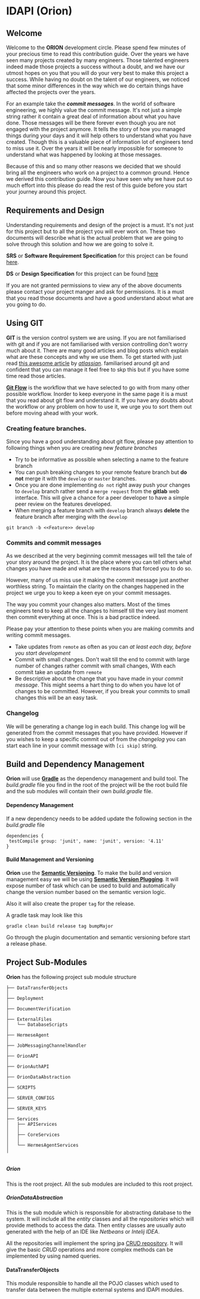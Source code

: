 # IDAPI (Orion)
## Welcome
Welcome to the **ORION** development circle. Please spend few minutes of your precious time to read this contribution 
guide. Over the years we have seen many projects created by many engineers. Those talented engineers indeed made those 
projects a success without a doubt, and we have our utmost hopes on you that you will do your very best to make this 
project a success. While having no doubt on the talent of our engineers, we noticed that some minor differences in the 
way which we do certain things have affected the projects over the years.

For an example take the ***commit messages***. In the world of software engineering, we highly value the commit message. 
It's not just a simple string rather it contain a great deal of information about what you have done. Those messages 
will be there forever even though you are not engaged with the project anymore. It tells the story of how you managed 
things during your days and it will help others to understand what you have created. Though this is a valuable piece 
of information lot of engineers tend to miss use it. Over the years it will be nearly impossible for someone to 
understand what was happened by looking at those messages. 

Because of this and so many other reasons we decided that we should bring all the engineers who work on a project 
to a common ground. Hence we derived this contribution guide. Now you have seen why we have put so much effort into 
this please do read the rest of this guide before you start your journey around this project.

## Requirements and Design

Understanding requirements and design of the project is a must. It's not just for this project but to all the project 
you will ever work on. These two documents will describe what is the actual problem that we are going to solve through
this solution and how we are going to solve it. 

**SRS** or **Software Requirement Specification** for this project can be found 
[here](https://docs.zone24x7.lk/sites/IDAPI/Shared%20Documents/02%20Requirements/IDAPI-SRS.docx). 

**DS** or **Design Specification** for this project can be found 
[here]()

If you are not granted permissions to view any of the above documents please contact your project manger and ask for 
permissions. It is a must that you read those documents and have a good understand about what are you going to do.

## Using GIT

**GIT** is the version control system we are using. If you are not familiarised with git and if you are not familiarised
with version controlling don't worry much about it. There are many good articles and blog posts which explain what are 
these concepts and why we use them. To get started with just read 
[this awesome article](https://www.atlassian.com/git/tutorials/what-is-version-control) by 
[*atlassian*](https://www.atlassian.com/). familiarised around git and confident that you can manage it 
feel free to skp this but if you have some time read those articles.

[**Git Flow**](https://www.atlassian.com/git/tutorials/comparing-workflows/gitflow-workflow) is the workflow that we
have selected to go with from many other possible workflow. Inorder to keep everyone in the same page it is a must that 
you read about git flow and understand it. If you have any doubts about the workflow or any problem on how to use it, we
urge you to sort them out before moving ahead with your work.

### Creating feature branches.

Since you have a good understanding about git flow, please pay attention to following things when you are creating new 
*feature branches* 

* Try to be informative as possible when selecting a name to the feature branch
* You can push breaking changes to your remote feature branch but **do not**
 merge it with the `develop` or `master` branches.
* Once you are done implementing `do not` right away push your changes to `develop`
branch rather send a `merge request` from the **gitlab** web interface. This will
give a chance for a peer developer to have a simple peer review on the features
developed.
* When merging a feature branch with `develop` branch always **delete** the
feature branch after merging with the `develop`

`git branch -b <<Feature>> develop`

### Commits and commit messages

As we described at the very beginning commit messages will tell the tale of your story around the project. 
It is the place where you can tell others what changes you have made and what are the reasons that forced you to do so.

However, many of us miss use it making the commit message just another worthless string. To maintain the clarity on 
the changes happened in the project we urge you to keep a keen eye on your commit messages.

The way you commit your changes also matters. Most of the times engineers tend to keep all the changes to himself till 
the very last moment then commit everything at once. This is a bad practice indeed.

Please pay your attention to these points when you are making commits and writing commit messages.

* Take updates from `remote` as often as you can *at least each day, before you
 start development*
* Commit with small changes. Don't wait till the end to commit with large
number of changes rather commit with small changes, With each commit take
an update from `remote`
* Be descriptive about the change that you have made in your *commit message*. This might seems a hart thing to do 
when you have lot of changes to be committed. However, if you break your commits to small changes this will be an easy 
task.

### Changelog

We will be generating a change log in each build. This change log will be generated from the commit messages that you
have provided. However if you wishes to keep a specific commit out of from the *changelog* you can start each line in 
your commit message with `[ci skip]` string.

 
## Build and Dependency Management
**Orion** will use [**Gradle**](https://gradle.org/) as the dependency management and build tool.
The *build.gradle* file you find in the root of the project will be the root
build file and the sub modules will contain their own *build.gradle* file.

#### Dependency Management
If a new dependency needs to be added update the following section in the
*build.gradle* file
```
dependencies {
 testCompile group: 'junit', name: 'junit', version: '4.11'
}
```
#### Build Management and Versioning
**Orion** use the [**Semantic Versioning**](http://semver.org/). To make the build and version
management easy we will be using [**Semantic Version Plugging**](https://github.com/vivin/gradle-semantic-build-versioning). It will
expose number of task which can be used to build and automatically change the
version number based on the semantic version logic.

Also it will also create the proper `tag` for the release.

A gradle task may look like this

`gradle clean build release tag bumpMajor`

Go through the plugin documentation and semantic versioning before start
a release phase.


## Project Sub-Modules
**Orion** has the following project sub module structure

```
├── DataTransferObjects
│   
├── Deployment
│   
├── DocumentVerification
│   
├── ExternalFiles
│   └── DatabaseScripts
│       
├── HermeseAgent
│   
├── JobMessagingChannelHandler
│   
├── OrionAPI
│   
├── OrionAuthAPI
│  
├── OrionDataAbstraction
│  
├── SCRIPTS
│   
├── SERVER_CONFIGS
│   
├── SERVER_KEYS
│   
├── Services
│   ├── APIServices
│   │   
│   ├── CoreServices
│   │   
│   └── HermesAgentServices
│      
     
```
##### Orion
This is the root project. All the sub modules are included to this root project.

##### OrionDataAbstraction
This is the sub module which is responsible for abstracting database to the system. It will include all the *entity* 
classes and all the *repositories* which will provide methods to access the data. Then entity classes are usually auto
generated with the help of an IDE like *Netbeans* or *Intelij IDEA*.
 
All the repositories will implement the spring jpa [CRUD repository](). It will give the basic *CRUD* operations
and more complex methods can be implemented by using named queries.

#### DataTransferObjects
This module responsible to handle all the POJO classes which used to transfer data between the multiple external systems
and IDAPI modules. 

